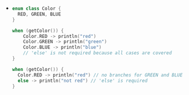 - ```kotlin
  enum class Color {
    RED, GREEN, BLUE
  }
  
  when (getColor()) {
      Color.RED -> println("red")
      Color.GREEN -> println("green")
      Color.BLUE -> println("blue")
      // 'else' is not required because all cases are covered
  }
  
  when (getColor()) {
    Color.RED -> println("red") // no branches for GREEN and BLUE
    else -> println("not red") // 'else' is required
  }
  ```